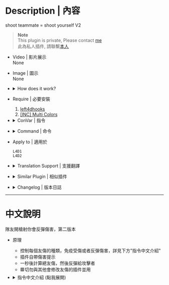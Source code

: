 # Description | 內容
shoot teammate = shoot yourself V2

> __Note__ <br/>
This plugin is private, Please contact [me](https://github.com/fbef0102/Game-Private_Plugin#私人插件列表-private-plugins-list)<br/>
此為私人插件, 請聯繫[本人](https://github.com/fbef0102/Game-Private_Plugin#私人插件列表-private-plugins-list)

* Video | 影片展示
<br/>None

* Image | 圖示
<br/>None

* <details><summary>How does it work?</summary>

	* Immune every friendly fire damage or reflict to attacker, see "ConVar" below
	* Announce total ff damage after 1 second
	* 🟥 Do not use with other plugin which modify friendly fire damage.
</details>

* Require | 必要安裝
	1. [left4dhooks](https://forums.alliedmods.net/showthread.php?t=321696)
	2. [[INC] Multi Colors](https://github.com/fbef0102/L4D1_2-Plugins/releases/tag/Multi-Colors)

* <details><summary>ConVar | 指令</summary>

	* cfg/sourcemod/anti-friendly_fire_V2.cfg
		```php
		// [1=Enable, 0=Disable]
		anti-friendly_fire_V2_enable "1"

		// Changes how ff announce displays FF damage. (0: Off, 1:In chat; 2: In Hint Box; 3: In center text)
		anti-friendly_fire_V2_announce_type "1"

		// How to handle FF flame damage ? 0=Game behavior, 1=immune no damage, 2=reflect damage, add numbers together
		anti-friendly_fire_V2_apply_fire_flag "1"

		// How to handle FF Pipe Bomb, Propane Tank, and Oxygen Tank damage ? 0=Game behavior, 1=immune no damage, 2=reflect damage, add numbers together
		anti-friendly_fire_V2_apply_explode_flag "0"

		// How to handle FF Gun damage ? 0=Game behavior, 1=immune no damage, 2=reflect damage, add numbers together
		anti-friendly_fire_V2_apply_weapon_flag "3"

		// How to handle FF damage to incapacitated player ? 0=Game behavior, 1=immune no damage, 2=reflect damage, add numbers together
		anti-friendly_fire_V2_apply_incap_flag "1"

		// How to handle FF damage to hanging from ledge player ? 0=Game behavior, 1=immune no damage, 2=reflect damage, add numbers together
		anti-friendly_fire_V2_apply_hang_flag "1"

		// (L4D2) How to handle FF Melee/Chainsaw damage ? 0=Game behavior, 1=immune no damage, 2=reflect damage, add numbers together
		anti-friendly_fire_V2_apply_melee_flag "1"

		// (L4D2) How to handle FF damage to player who is carried by charger ? 0=Game behavior, 1=immune no damage, 2=reflect damage, add numbers together
		anti-friendly_fire_V2_apply_charger_flag "1"

		// (L4D2) How to handle Grenade Launcher damage ? 0=Game behavior, 1=immune no damage, 2=reflect damage, add numbers together
		anti-friendly_fire_V2_apply_GL_flag "1"

		// How much distance range between attacker and victim are immune to ff (0=Off).
		anti-friendly_fire_V2_immune_range "50.0"

		// Immune FF damage when in saferoom 
		// 1=Start Safe room
		// 2=End Safe room
		// 3=Both
		anti-friendly_fire_V2_saferoom "3"
		```
</details>

* <details><summary>Command | 命令</summary>
	
	None
</details>

* Apply to | 適用於
	```
	L4D1
	L4D2
	```

* <details><summary>Translation Support | 支援翻譯</summary>

	```
	English
	繁體中文
	简体中文
	```
</details>

* <details><summary>Similar Plugin | 相似插件</summary>
	
	1. [anti-friendly_fire](https://github.com/fbef0102/L4D1_2-Plugins/tree/master/anti-friendly_fire): shoot teammate = shoot yourself simple version
		> 簡單版反傷插件
	2. [anti-friendly_fire_RPG](/Plugin_插件/Anti_Griefer_防惡意路人/anti-friendly_fire_RPG): shoot teammate = shoot yourself RPG
		> 反傷插件，但是有更多的功能
</details>

* <details><summary>Changelog | 版本日誌</summary>

	* v1.8 (2024-8-7)
		* Add Gamedata
		* Optimize code and improve performance
		* Update cvars
		
	* v1.7 (2023-11-18)
		* Add Chainsaw damage
		* Fixed fire bullet damage
		* Add grenade launcher damage

	* v1.6 (2023-5-4)
		* Fixed Melee damage

	* v1.5
		* Translation Support

	* v1.4
		* Initial Release
</details>

- - - -
# 中文說明
隊友開槍射你會反彈傷害，第二版本

* 原理
	* 控制每個友傷的種類，免疫受傷或者反彈傷害，詳見下方"指令中文介紹"
	* 插件自帶傷害提示
	* 一秒後計算總友傷，然後反彈給攻擊者
	* 🟥切勿與其他會修改友傷的插件並用

* <details><summary>指令中文介紹 (點我展開)</summary>

	* cfg/sourcemod/anti-friendly_fire_V2.cfg
		```php
		// [1=開啟插件, 0=關閉插件]
		anti-friendly_fire_V2_enable "1"

		// 如何顯示友傷提示. (0=關閉, 1:聊天視窗; 2: Hint視窗; 3: 畫面中心)
		anti-friendly_fire_V2_announce_type "1"

		// 火 造成的友傷如何處置? 0=不處理, 1=免疫不受傷, 2=反彈傷害, 數字可相加
		anti-friendly_fire_V2_apply_fire_flag "1"

		// 土製炸彈、瓦斯罐、氧氣罐 造成的友傷如何處置? 0=不處理, 1=免疫不受傷, 2=反彈傷害, 數字可相加
		anti-friendly_fire_V2_apply_explode_flag "0"

		// 槍械 造成的友傷如何處置? 0=不處理, 1=免疫不受傷, 2=反彈傷害, 數字可相加
		anti-friendly_fire_V2_apply_weapon_flag "3"

		// 倒地玩家 受到友傷如何處置? 0=不處理, 1=免疫不受傷, 2=反彈傷害, 數字可相加
		anti-friendly_fire_V2_apply_incap_flag "1"

		// 掛邊玩家 受到友傷如何處置? 0=不處理, 1=免疫不受傷, 2=反彈傷害, 數字可相加
		anti-friendly_fire_V2_apply_hang_flag "1"

		// (L4D2) 近戰武器/電鋸 造成的友傷如何處置? 0=不處理, 1=免疫不受傷, 2=反彈傷害, 數字可相加
		anti-friendly_fire_V2_apply_melee_flag "1"

		// (L4D2) 被Charger抓住的玩家 受到友傷如何處置? 0=不處理, 1=免疫不受傷, 2=反彈傷害, 數字可相加
		anti-friendly_fire_V2_apply_charger_flag "1"

		// (L4D2) 榴彈發射器 造成的友傷如何處置? 0=不處理, 1=免疫不受傷, 2=反彈傷害, 數字可相加
		anti-friendly_fire_V2_apply_GL_flag "1"

		// 與隊友距離多近不會造成友傷 (0=關閉).
		anti-friendly_fire_V2_immune_range "50.0"

		// 在安全室內不會造成友傷
		// 1=起始安全室
		// 2=終點安全室
		// 3=起始+終點安全室
		anti-friendly_fire_V2_saferoom "3"
		```
</details>

